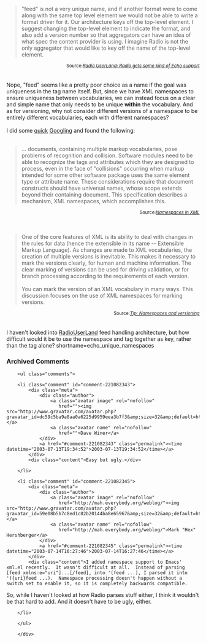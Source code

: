 <blockquote cite="http://radio.userland.com/stories/storyReader$26234">
"feed" is not a very unique name, and if another format were to come
along with the same top level element we would not be able to write a
format driver for it. Our architecture keys off the top-level
element. I suggest changing the top-level element to indicate the
format, and also add a version number so that aggregators can have an
idea of what spec the content provider is using. I imagine Radio is
not the only aggregator that would like to key off the name of the
top-level element.
</blockquote>
<div class="credit" align="right"><small>Source:<cite><a href="http://radio.userland.com/stories/storyReader$26234">Radio UserLand: Radio gets some kind of Echo support</a></cite></small></div>
<br /><br />
Nope, "feed" seems like a pretty poor choice as a name if the goal was
uniqueness in the tag name itself.  But, since we have XML namespaces
to ensure uniqueness between vocabularies, we can instead focus on a
clear and simple name that only needs to be unique <strong>within</strong> the
vocabulary.  And as for versioning, why not consider different
versions of a namespace to be entirely different vocabularies,
each with different namespaces?
<br /><br />
I did some <a href="http://www.google.com/search?q=xml+namespaces&amp;ie=UTF-8&amp;oe=UTF-8" target="_top">quick</a> <a href="http://www.google.com/search?hl=en&amp;lr=&amp;ie=UTF-8&amp;oe=UTF-8&amp;q=xml+namespaces+versioning&amp;btnG=Google+Search" target="_top">Googling</a> and found the following:
<br /><br />
<blockquote cite="http://www.w3.org/TR/1999/REC-xml-names-19990114/Overview.html">
... documents, containing multiple markup vocabularies, pose problems
of recognition and collision.  Software modules need to be able to
recognize the tags and attributes which they are designed to process,
even in the face of "collisions" occurring when markup intended for
some other software package uses the same element type or attribute
name.
These considerations require that document constructs should have
universal names, whose scope extends beyond their containing document.
This specification describes a mechanism, XML namespaces, which
accomplishes this.
</blockquote>
<div class="credit" align="right"><small>Source:<cite><a href="http://www.w3.org/TR/1999/REC-xml-names-19990114/Overview.html">Namespaces in XML</a></cite></small></div>
<br /><br />
<blockquote cite="http://www-106.ibm.com/developerworks/xml/library/x-tipnamsp.html">
One of the core features of XML is its ability to deal with changes in
the rules for data (hence the extensible in its name -- Extensible
Markup Language).  As changes are made to XML vocabularies, the
creation of multiple versions is inevitable.  This makes it necessary
to mark the versions clearly, for human and machine information.  The
clear marking of versions can be used for driving validation, or for
branch processing according to the requirements of each version.
<br /><br />
You can mark the version of an XML vocabulary in many ways.  This
discussion focuses on the use of XML namespaces for marking versions.
</blockquote>
<div class="credit" align="right"><small>Source:<cite><a href="http://www-106.ibm.com/developerworks/xml/library/x-tipnamsp.html">Tip: Namespaces and versioning</a></cite></small></div>
<br /><br />
I haven't looked into <a href="http://www.decafbad.com/twiki/bin/view/Main/RadioUserLand">RadioUserLand</a> feed handling architecture,
but how difficult would it be to use the namespace and tag together
as key, rather than the tag alone?
<!--more-->
shortname=echo_unique_namespaces

<div id="comments" class="comments archived-comments">
            <h3>Archived Comments</h3>
            
        <ul class="comments">
            
        <li class="comment" id="comment-221082343">
            <div class="meta">
                <div class="author">
                    <a class="avatar image" rel="nofollow" 
                       href=""><img src="http://www.gravatar.com/avatar.php?gravatar_id=dc59c5ba9a8aa0a6225d9959eea3b7f3&amp;size=32&amp;default=http://mediacdn.disqus.com/1320279820/images/noavatar32.png"/></a>
                    <a class="avatar name" rel="nofollow" 
                       href="">Dave Winer</a>
                </div>
                <a href="#comment-221082343" class="permalink"><time datetime="2003-07-13T19:34:52">2003-07-13T19:34:52</time></a>
            </div>
            <div class="content">Easy but ugly.</div>
            
        </li>
    
        <li class="comment" id="comment-221082345">
            <div class="meta">
                <div class="author">
                    <a class="avatar image" rel="nofollow" 
                       href="http://mah.everybody.org/weblog/"><img src="http://www.gravatar.com/avatar.php?gravatar_id=59e08b5b7c8ed1c82b20144ba8e65967&amp;size=32&amp;default=http://mediacdn.disqus.com/1320279820/images/noavatar32.png"/></a>
                    <a class="avatar name" rel="nofollow" 
                       href="http://mah.everybody.org/weblog/">Mark "Hex" Hershberger</a>
                </div>
                <a href="#comment-221082345" class="permalink"><time datetime="2003-07-14T16:27:46">2003-07-14T16:27:46</time></a>
            </div>
            <div class="content">I added namespace support to Emacs' xml.el recently.  It wasn't difficult at all.  Instead of parsing [feed xmlns:e="uri"]...[/feed], into '(feed ...), I parsed it into '({uri}feed ...).  Namespace processing doesn't happen without a switch set to enable it, so it is completely backwards compatible.

So, while I haven't looked at how Radio parses stuff either, I think it wouldn't be that hard to add.  And it doesn't have to be ugly, either.</div>
            
        </li>
    
        </ul>
    
        </div>
    
